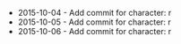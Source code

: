 - 2015-10-04 - Add commit for character: r
- 2015-10-05 - Add commit for character: r
- 2015-10-06 - Add commit for character: r
